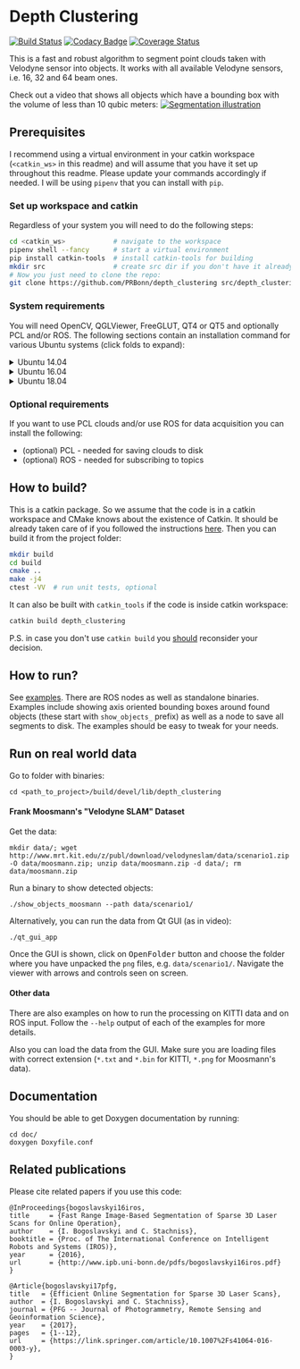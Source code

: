 # Depth Clustering #

[![Build Status][travis-img]][travis-link]
[![Codacy Badge][codacy-img]][codacy-link]
[![Coverage Status][coveralls-img]][coveralls-link]

This is a fast and robust algorithm to segment point clouds taken with
Velodyne sensor into objects. It works with all available Velodyne sensors,
i.e. 16, 32 and 64 beam ones.

Check out a video that shows all objects which have a bounding box with the volume of less than 10 qubic meters:
[![Segmentation illustration](doc/pics/depth_clustering_new_short_1.gif)](https://www.youtube.com/watch?v=UXHX9kFGXfg "Segmentation")


## Prerequisites ##
I recommend using a virtual environment in your catkin workspace (`<catkin_ws>`
in this readme) and will assume that you have it set up throughout this readme.
Please update your commands accordingly if needed. I will be using `pipenv`
that you can install with `pip`.

### Set up workspace and catkin ###
Regardless of your system you will need to do the following steps:
```bash
cd <catkin_ws>            # navigate to the workspace
pipenv shell --fancy      # start a virtual environment
pip install catkin-tools  # install catkin-tools for building
mkdir src                 # create src dir if you don't have it already
# Now you just need to clone the repo:
git clone https://github.com/PRBonn/depth_clustering src/depth_clustering
```

### System requirements ###
You will need OpenCV, QGLViewer, FreeGLUT, QT4 or QT5 and optionally PCL and/or
ROS. The following sections contain an installation command for various Ubuntu
systems (click folds to expand):

<details>
<summary>Ubuntu 14.04</summary>

#### Install these packages:

```bash
sudo apt install libopencv-dev libqglviewer-dev freeglut3-dev libqt4-dev
```
</details>

<details>
<summary>Ubuntu 16.04</summary>

#### Install these packages:

```bash
sudo apt install libopencv-dev libqglviewer-dev freeglut3-dev libqt5-dev
```
</details>

<details>
<summary>Ubuntu 18.04</summary>

#### Install these packages:

```bash
sudo apt install libopencv-dev libqglviewer-dev-qt5 freeglut3-dev qtbase5-dev 
```
</details>

### Optional requirements ###
If you want to use PCL clouds and/or use ROS for data acquisition you can install the following: 
- (optional) PCL - needed for saving clouds to disk
- (optional) ROS - needed for subscribing to topics

## How to build? ##
This is a catkin package. So we assume that the code is in a catkin workspace
and CMake knows about the existence of Catkin. It should be already taken care
of if you followed the instructions [here](#set-up-workspace-and-catkin). Then
you can build it from the project folder:

```bash
mkdir build
cd build
cmake ..
make -j4
ctest -VV  # run unit tests, optional
```

It can also be built with `catkin_tools` if the code is inside catkin
workspace:

```bash
catkin build depth_clustering
```

P.S. in case you don't use `catkin build` you [should][catkin_tools_docs] reconsider your decision.

## How to run? ##
See [examples](examples/). There are ROS nodes as well as standalone
binaries. Examples include showing axis oriented bounding boxes around found
objects (these start with `show_objects_` prefix) as well as a node to save all
segments to disk. The examples should be easy to tweak for your needs.

## Run on real world data ##
Go to folder with binaries:
```
cd <path_to_project>/build/devel/lib/depth_clustering
```

#### Frank Moosmann's "Velodyne SLAM" Dataset ####
Get the data:
```
mkdir data/; wget http://www.mrt.kit.edu/z/publ/download/velodyneslam/data/scenario1.zip -O data/moosmann.zip; unzip data/moosmann.zip -d data/; rm data/moosmann.zip
```

Run a binary to show detected objects:
```
./show_objects_moosmann --path data/scenario1/
```

Alternatively, you can run the data from Qt GUI (as in video):
```
./qt_gui_app
```
Once the GUI is shown, click on <kbd>OpenFolder</kbd> button and choose the
folder where you have unpacked the `png` files, e.g. `data/scenario1/`.
Navigate the viewer with arrows and controls seen on screen.

#### Other data ####
There are also examples on how to run the processing on KITTI data and on ROS
input. Follow the `--help` output of each of the examples for more details.

Also you can load the data from the GUI. Make sure you are loading files with
correct extension (`*.txt` and `*.bin` for KITTI, `*.png` for Moosmann's data).

## Documentation ##
You should be able to get Doxygen documentation by running:
```
cd doc/
doxygen Doxyfile.conf
```

## Related publications ##
Please cite related papers if you use this code:

```
@InProceedings{bogoslavskyi16iros,
title     = {Fast Range Image-Based Segmentation of Sparse 3D Laser Scans for Online Operation},
author    = {I. Bogoslavskyi and C. Stachniss},
booktitle = {Proc. of The International Conference on Intelligent Robots and Systems (IROS)},
year      = {2016},
url       = {http://www.ipb.uni-bonn.de/pdfs/bogoslavskyi16iros.pdf}
}
```

```
@Article{bogoslavskyi17pfg,
title   = {Efficient Online Segmentation for Sparse 3D Laser Scans},
author  = {I. Bogoslavskyi and C. Stachniss},
journal = {PFG -- Journal of Photogrammetry, Remote Sensing and Geoinformation Science},
year    = {2017},
pages   = {1--12},
url     = {https://link.springer.com/article/10.1007%2Fs41064-016-0003-y},
}
```


[travis-img]: https://img.shields.io/travis/PRBonn/depth_clustering/master.svg?style=for-the-badge
[travis-link]: https://travis-ci.org/PRBonn/depth_clustering

[coveralls-img]: https://img.shields.io/coveralls/github/PRBonn/depth_clustering/master.svg?style=for-the-badge
[coveralls-link]: https://coveralls.io/github/PRBonn/depth_clustering

[codacy-img]: https://img.shields.io/codacy/grade/338a7f3c5b9c4323b1de266900ca20ff.svg?style=for-the-badge
[codacy-link]: https://www.codacy.com/project/zabugr/depth_clustering/dashboard?utm_source=github.com&amp;utm_medium=referral&amp;utm_content=PRBonn/depth_clustering&amp;utm_campaign=Badge_Grade_Dashboard

[build-status-img]: https://gitlab.ipb.uni-bonn.de/igor/depth_clustering/badges/master/build.svg
[coverage-img]: https://gitlab.ipb.uni-bonn.de/igor/depth_clustering/badges/master/coverage.svg
[commits-link]: https://gitlab.ipb.uni-bonn.de/igor/depth_clustering/commits/master

[catkin_tools_docs]: https://catkin-tools.readthedocs.io/en/latest/installing.html
